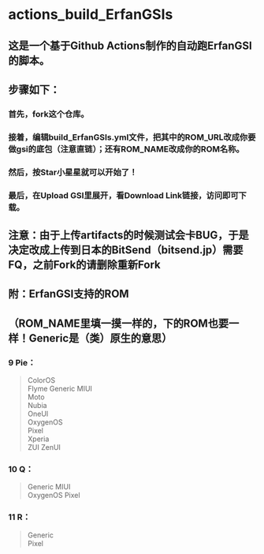 # actions_build_ErfanGSIs #

## 这是一个基于Github Actions制作的自动跑ErfanGSI的脚本。 ##
## 步骤如下： ##
### 首先，fork这个仓库。 ###
### 接着，编辑build_ErfanGSIs.yml文件，把其中的ROM_URL改成你要做gsi的底包（注意直链）；还有ROM_NAME改成你的ROM名称。 ###
### 然后，按Star小星星就可以开始了！ ###
### 最后，在Upload GSI里展开，看Download Link链接，访问即可下载。 ###

## 注意：由于上传artifacts的时候测试会卡BUG，于是决定改成上传到日本的BitSend（bitsend.jp）需要FQ，之前Fork的请删除重新Fork ##

## 附：ErfanGSI支持的ROM ##
## （ROM_NAME里填一摸一样的，下的ROM也要一样！Generic是（类）原生的意思） ##
### 9 Pie： ### 
>ColorOS	
Flyme
Generic
MIUI	
Moto	
Nubia	
OneUI	
OxygenOS	
Pixel	
Xperia	
ZUI	
ZenUI
### 10 Q： ###
>Generic
MIUI	
OxygenOS
Pixel
### 11 R： ##
>Generic	
Pixel
